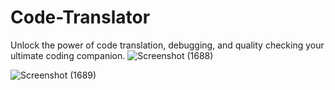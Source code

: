 # Code-Translator
Unlock the power of code translation, debugging, and quality checking your ultimate coding companion.
![Screenshot (1688)](https://github.com/Deepak1095/Code-Translator/assets/111503473/81028a0c-0775-4ecb-906c-8dd292709541)

![Screenshot (1689)](https://github.com/Deepak1095/Code-Translator/assets/111503473/5bdce3af-afda-4cdb-8a87-32560a275093)
